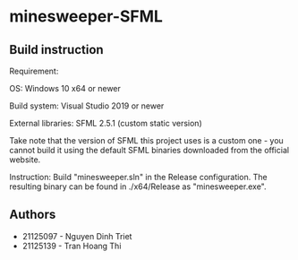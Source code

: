 # minesweeper-SFML

## Build instruction

Requirement:

OS: Windows 10 x64 or newer

Build system: Visual Studio 2019 or newer

External libraries: SFML 2.5.1 (custom static version)

Take note that the version of SFML this project uses is a custom one - you cannot build it using the default SFML binaries downloaded from the official website.

Instruction:
Build "minesweeper.sln" in the Release configuration. The resulting binary can be found in ./x64/Release as "minesweeper.exe".

## Authors

  - 21125097 - Nguyen Dinh Triet
  - 21125139 - Tran Hoang Thi
